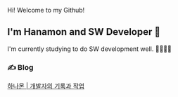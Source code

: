 Hi! Welcome to my Github!
## I'm Hanamon and SW Developer 👋
I'm currently studying to do SW development well. 🧑🏻‍💻🌱

### ✍️ Blog
[하나몬 | 개발자의 기록과 작업](https://hanamon.kr)

<!--
**hanamon/hanamon** is a ✨ _special_ ✨ repository because its `README.md` (this file) appears on your GitHub profile.

Here are some ideas to get you started:

- 🔭 I’m currently working on ...
- 🌱 I’m currently learning ...
- 👯 I’m looking to collaborate on ...
- 🤔 I’m looking for help with ...
- 💬 Ask me about ...
- 📫 How to reach me: ...
- 😄 Pronouns: ...
- ⚡ Fun fact: ...
-->
